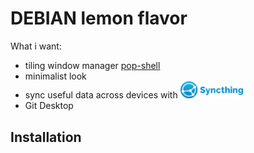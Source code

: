 # DEBIAN lemon flavor

What i want:

- tiling window manager [pop-shell](https://github.com/pop-os/shell)
- minimalist look
- sync useful data across devices with <img src="/repo-img/syncthing.svg" width="100px">
- Git Desktop

## Installation
